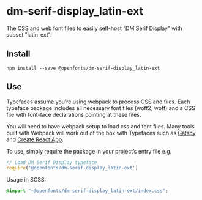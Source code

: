
# dm-serif-display_latin-ext

The CSS and web font files to easily self-host “DM Serif Display” with subset "latin-ext".

## Install

`npm install --save @openfonts/dm-serif-display_latin-ext`

## Use

Typefaces assume you’re using webpack to process CSS and files. Each typeface
package includes all necessary font files (woff2, woff) and a CSS file with
font-face declarations pointing at these files.

You will need to have webpack setup to load css and font files. Many tools built
with Webpack will work out of the box with Typefaces such as [Gatsby](https://github.com/gatsbyjs/gatsby)
and [Create React App](https://github.com/facebookincubator/create-react-app).

To use, simply require the package in your project’s entry file e.g.

```javascript
// Load DM Serif Display typeface
require('@openfonts/dm-serif-display_latin-ext')
```

Usage in SCSS:
```scss
@import "~@openfonts/dm-serif-display_latin-ext/index.css";
```
